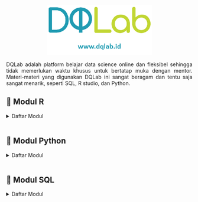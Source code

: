 <br />

<p align="center">
  <a href='https://academy.dqlab.id/main/learn_more'><img src="Gambar/Logo DQLab2.png"></a>
</p>

<p align="justify">
  DQLab adalah platform belajar data science online dan fleksibel sehingga tidak memerlukan waktu khusus untuk bertatap muka dengan mentor. Materi-materi yang digunakan DQLab ini sangat beragam dan tentu saja sangat menarik, seperti SQL, R studio, dan Python.
</p>

## 📝 Modul R 

<details><summary>Daftar Modul</summary>
  
 + Introduction to Data Science with R [[:books:](https://github.com/bgsdanang/DQLab/blob/main/Belajar/R/Introduction%20to%20Data%20Science%20with%20R.R)]  [[:bookmark_tabs:](https://academy.dqlab.id/certificate/pdf/DQLABBGINRFBCMKR)]
 + R Fundamental for Data Science [[:books:](https://github.com/bgsdanang/DQLab/blob/main/Belajar/R/R%20Fundamental%20for%20Data%20Science.R)]  [[:bookmark_tabs:](https://academy.dqlab.id/certificate/pdf/DQLABINTR1EWHPQP)]
  + Statistics Using R for Data Science [[:books:](https://github.com/bgsdanang/DQLab/tree/main/Belajar/R/Statistics%20using%20R%20for%20Data%20Science)]  [[:bookmark_tabs:](https://academy.dqlab.id/certificate/pdf/DQLABINTS1BVVBBN)]
  
  
  
</details><br>

## 📝 Modul Python
<details><summary>Daftar Modul</summary>
  
  + Python Fundamental for Data Science [[:books:](https://github.com/bgsdanang/DQLab/tree/main/Belajar/Python/Python%20Fundamental%20for%20Data%20Science)]  [[:bookmark_tabs:](https://academy.dqlab.id/certificate/pdf/DQLABINTP1VVETLV)]
  + Data Wrangling Python [[:books:](https://github.com/bgsdanang/DQLab/blob/main/Belajar/Python/Data%20Wrangling%20Python/Data%20Wrangling%20Python.ipynb)]  [[:bookmark_tabs:](https://academy.dqlab.id/certificate/pdf/DQLABDTWP1APCMJD)]
  
</details><br>

## 📝 Modul SQL
<details><summary>Daftar Modul</summary>
+ 
</details>
